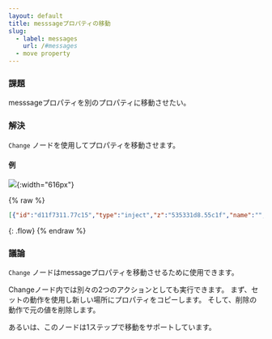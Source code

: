 ```yaml
---
layout: default
title: messsageプロパティの移動
slug:
  - label: messages
    url: /#messages
  - move property
---
```


### 課題

messsageプロパティを別のプロパティに移動させたい。

### 解決

<code class="node">Change</code> ノードを使用してプロパティを移動させます。

#### 例

![](/images/basic/move-message-property.png){:width="616px"}

{% raw %}
~~~json
[{"id":"d11f7311.77c15","type":"inject","z":"535331d8.55c1f","name":"","topic":"Hello","payload":"","payloadType":"date","repeat":"","crontab":"","once":false,"x":160,"y":280,"wires":[["13c01487.eb13cb"]]},{"id":"13c01487.eb13cb","type":"change","z":"535331d8.55c1f","name":"","rules":[{"t":"move","p":"topic","pt":"msg","to":"payload","tot":"msg"}],"action":"","property":"","from":"","to":"","reg":false,"x":360,"y":280,"wires":[["89cc4fb1.9b208"]]},{"id":"89cc4fb1.9b208","type":"debug","z":"535331d8.55c1f","name":"","active":true,"console":"false","complete":"false","x":550,"y":280,"wires":[]}]
~~~
{: .flow}
{% endraw %}

### 議論

<code class="node">Change</code> ノードはmessageプロパティを移動させるために使用できます。

Changeノード内では別々の2つのアクションとしても実行できます。
まず、セットの動作を使用し新しい場所にプロパティをコピーします。
そして、削除の動作で元の値を削除します。

あるいは、このノードは1ステップで移動をサポートしています。
